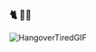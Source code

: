 ### 🐈 🧑‍💻


![HangoverTiredGIF](https://github.com/user-attachments/assets/df33977d-0245-4a1a-9210-9032c0f82eb5)




<!--
**kaesujo/kaesujo** is a ✨ _special_ ✨ repository because its `README.md` (this file) appears on your GitHub profile.

Here are some ideas to get you started:

- 🔭 I’m currently working on ...
- 🌱 I’m currently learning ...
- 👯 I’m looking to collaborate on ...
- 🤔 I’m looking for help with ...
- 💬 Ask me about ...
- 📫 How to reach me: ...
- 😄 Pronouns: ...
- ⚡ Fun fact: ...
-->
